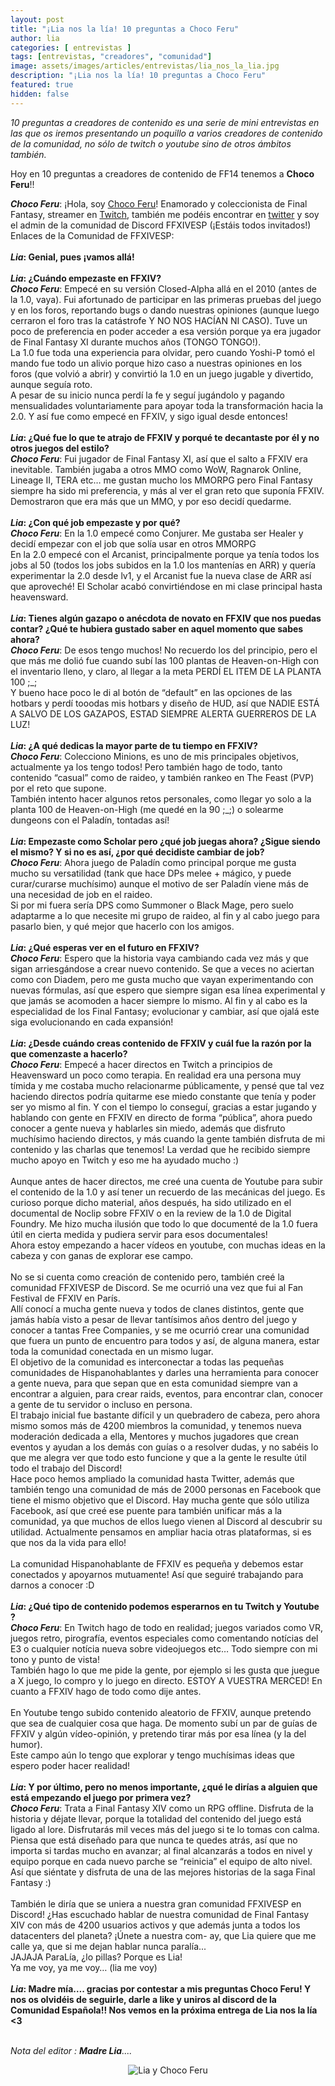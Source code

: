 ```yaml
---
layout: post
title: "¡Lia nos la lía! 10 preguntas a Choco Feru"
author: lia
categories: [ entrevistas ]
tags: [entrevistas, "creadores", "comunidad"]
image: assets/images/articles/entrevistas/lia_nos_la_lia.jpg
description: "¡Lia nos la lía! 10 preguntas a Choco Feru"
featured: true
hidden: false
---
```

*10 preguntas a creadores de contenido es una serie de mini entrevistas en las que os iremos presentando un poquillo a varios creadores de contenido de la comunidad, no sólo de twitch o youtube sino de otros ámbitos también.*

Hoy en 10 preguntas a creadores de contenido de FF14 tenemos a **Choco Feru**!!

<div class="card">
  <div class="card-body">
    <i><b>Choco Feru</b></i>: ¡Hola, soy <a href="https://twitter.com/ChocoFeru" target="_blank">Choco Feru</a>! Enamorado y coleccionista de Final Fantasy, streamer en <a href="https://www.twitch.tv/chocoferu" target="_blank">Twitch</a>, también me podéis encontrar en <a href="https://twitter.com/ChocoFeru" target="_blank">twitter</a> y soy el admin de la comunidad de Discord FFXIVESP (¡Estáis todos invitados!)<br/>
    Enlaces de la Comunidad de FFXIVESP:
    <a href="https://t.co/nqeW3v0Lcy?amp=1" target="_blank"><i class="fab fa-discord"></i></a>
    <a href="https://www.twitter.es/FFXIVESP_" target="_blank"><i class="fab fa-twitter"></i></a>
    <a href="https://www.facebook.com/groups/ffxivesp" target="_blank"><i class="fab fa-facebook"></i></a>
  </div>
</div>

<br/>

<div class="card">
  <div class="card-header">
     <b><i>Lia</i>: Genial, pues ¡vamos allá!</b>
  </div>
</div>

<br/>

<div class="card">
  <div class="card-header">
     <b><i>Lia</i>: ¿Cuándo empezaste en FFXIV?</b>
  </div>
  <div class="card-body">
    <i><b>Choco Feru</b></i>: Empecé en su versión Closed-Alpha allá en el 2010 (antes de la 1.0, vaya). Fui afortunado de participar en las primeras pruebas del juego y en los foros, reportando bugs o dando nuestras opiniones (aunque luego cerraron el foro tras la catástrofe Y NO NOS HACÍAN NI CASO). Tuve un poco de preferencia en poder acceder a esa versión porque ya era jugador de Final Fantasy XI durante muchos años (TONGO TONGO!).<br/>
La 1.0 fue toda una experiencia para olvidar, pero cuando Yoshi-P tomó el mando fue todo un alivio porque hizo caso a nuestras opiniones en los foros (que volvió a abrir) y convirtió la 1.0 en un juego jugable y divertido, aunque seguía roto.<br/> 
A pesar de su inicio nunca perdí la fe y seguí jugándolo y pagando mensualidades voluntariamente para apoyar toda la transformación hacia la 2.0. 
Y así fue como empecé en FFXIV, y sigo igual desde entonces!

  </div>
</div>

<br/>

<div class="card">
  <div class="card-header">
     <b><i>Lia</i>: ¿Qué fue lo que te atrajo de FFXIV y porqué te decantaste por él y no otros juegos del estilo?</b>
  </div>
  <div class="card-body">
    <i><b>Choco Feru</b></i>: Fui jugador de Final Fantasy XI, así que el salto a FFXIV era inevitable.
También jugaba a otros MMO como WoW, Ragnarok Online, Lineage II, TERA etc… me gustan mucho los MMORPG pero Final Fantasy siempre ha sido mi preferencia, y más al ver el gran reto que suponía FFXIV. Demostraron que era más que un MMO, y por eso decidí quedarme.

  </div>
</div>

<br/>


<div class="card">
  <div class="card-header">
     <b><i>Lia</i>: ¿Con qué job empezaste y por qué?</b>
  </div>
  <div class="card-body">
    <i><b>Choco Feru</b></i>: En la 1.0 empecé como Conjurer. Me gustaba ser Healer y decidí empezar con el job que solía usar en otros MMORPG<br/>
    En la 2.0 empecé con el Arcanist, principalmente porque ya tenía todos los jobs al 50 (todos los jobs subidos en la 1.0 los mantenías en ARR) y quería experimentar la 2.0 desde lv1, y el Arcanist fue la nueva clase de ARR así que aproveché! El Scholar acabó convirtiéndose en mi clase principal hasta heavensward.
  </div>    
</div>

<br/>

<div class="card">
  <div class="card-header">
     <b><i>Lia</i>: Tienes algún gazapo o anécdota de novato en FFXIV que nos puedas contar? ¿Qué te hubiera gustado saber en aquel momento que sabes ahora?</b>
  </div>
  <div class="card-body">
    <i><b>Choco Feru</b></i>: De esos tengo muchos! No recuerdo los del principio, pero el que más me dolió fue cuando subí las 100 plantas de Heaven-on-High con el inventario lleno, y claro, al llegar a la meta PERDÍ EL ITEM DE LA PLANTA 100 ;_;<br/>
    Y bueno hace poco le di al botón de “default” en las opciones de las hotbars y perdí tooodas mis hotbars y diseño de HUD, así que NADIE ESTÁ A SALVO DE LOS GAZAPOS, ESTAD SIEMPRE ALERTA GUERREROS DE LA LUZ!
  </div>
</div>

<br/>

<div class="card">
  <div class="card-header">
     <b><i>Lia</i>: ¿A qué dedicas la mayor parte de tu tiempo en FFXIV?</b>
  </div>
  <div class="card-body">
    <i><b>Choco Feru</b></i>: Colecciono Minions, es uno de mis principales objetivos, actualmente ya los tengo todos! Pero también hago de todo, tanto contenido “casual” como de raideo, y también rankeo en The Feast (PVP) por el reto que supone.<br/>
    También intento hacer algunos retos personales, como llegar yo solo a la planta 100 de Heaven-on-High (me quedé en la 90 ;_;) o solearme dungeons con el Paladín, tontadas así!
  </div>
</div>

<br/>

<div class="card">
  <div class="card-header">
     <b><i>Lia</i>: Empezaste como Scholar pero ¿qué job juegas ahora? ¿Sigue siendo el mismo? Y si no es así, ¿por qué decidiste cambiar de job?</b>
  </div>
  <div class="card-body">
    <i><b>Choco Feru</b></i>: Ahora juego de Paladín como principal porque me gusta mucho su versatilidad (tank que hace DPs melee + mágico, y puede curar/curarse muchísimo) aunque el motivo de ser Paladín viene más de una necesidad de job en el raideo.<br/>
    Si por mi fuera sería DPS como Summoner o Black Mage, pero suelo adaptarme a lo que necesite mi grupo de raideo, al fin y al cabo juego para pasarlo bien, y qué mejor que hacerlo con los amigos.
  </div>
</div>

<br/>

<div class="card">
  <div class="card-header">
     <b><i>Lia</i>: ¿Qué esperas ver en el futuro en FFXIV?</b>
  </div>
  <div class="card-body">
    <i><b>Choco Feru</b></i>: Espero que la historia vaya cambiando cada vez más y que sigan arriesgándose a crear nuevo contenido. Se que a veces no aciertan como con Diadem, pero me gusta mucho que vayan experimentando con nuevas fórmulas, así que espero que siempre sigan esa línea experimental y que jamás se acomoden a hacer siempre lo mismo. Al fin y al cabo es la especialidad de los Final Fantasy; evolucionar y cambiar, así que ojalá este siga evolucionando en cada expansión!
  </div>
</div>

<br/>

<div class="card">
  <div class="card-header">
     <b><i>Lia</i>: ¿Desde cuándo creas contenido de FFXIV y cuál fue la razón por la que comenzaste a hacerlo?</b>
  </div>
  <div class="card-body">
    <i><b>Choco Feru</b></i>: Empecé a hacer directos en Twitch a principios de Heavensward un poco como terapia. En realidad era una persona muy tímida y me costaba mucho relacionarme públicamente, y pensé que tal vez haciendo directos podría quitarme ese miedo constante que tenía y poder ser yo mismo al fin. Y con el tiempo lo conseguí, gracias a estar jugando y hablando con gente en FFXIV en directo de forma “pública”, ahora puedo conocer a gente nueva y hablarles sin miedo, además que disfruto muchísimo haciendo directos, y más cuando la gente también disfruta de mi contenido y las charlas que tenemos! La verdad que he recibido siempre mucho apoyo en Twitch y eso me ha ayudado mucho :)<br/>
    <br/>
    Aunque antes de hacer directos, me creé una cuenta de Youtube para subir el contenido de la 1.0 y así tener un recuerdo de las mecánicas del juego. Es curioso porque dicho material, años después, ha sido utilizado en el documental de Noclip sobre FFXIV o en la review de la 1.0 de Digital Foundry. Me hizo mucha ilusión que todo lo que documenté de la 1.0 fuera útil en cierta medida y pudiera servir para esos documentales!<br/>
    Ahora estoy empezando a hacer vídeos en youtube, con muchas ideas en la cabeza y con ganas de explorar ese campo.<br/>
    <br/>
    No se si cuenta como creación de contenido pero, también creé la comunidad FFXIVESP de Discord. Se me ocurrió una vez que fui al Fan Festival de FFXIV en París. <br/>
    Allí conocí a mucha gente nueva y todos de clanes distintos, gente que jamás había visto a pesar de llevar tantísimos años dentro del juego y conocer a tantas Free Companies, y se me ocurrió crear una comunidad que fuera un punto de encuentro para todos y así, de alguna manera, estar toda la comunidad conectada en un mismo lugar.<br/>
    El objetivo de la comunidad es interconectar a todas las pequeñas comunidades de Hispanohablantes y darles una herramienta para conocer a gente nueva, para que sepan que en esta comunidad siempre van a encontrar a alguien, para crear raids, eventos, para encontrar clan, conocer a gente de tu servidor o incluso en persona.<br/>
    El trabajo inicial fue bastante difícil y un quebradero de cabeza, pero ahora mismo somos más de 4200 miembros la comunidad, y tenemos nueva moderación dedicada a ella, Mentores y muchos jugadores que crean eventos y ayudan a los demás con guías o a resolver dudas, y no sabéis lo que me alegra ver que todo esto funcione y que a la gente le resulte útil todo el trabajo del Discord!<br/>
    Hace poco hemos ampliado la comunidad hasta Twitter, además que también tengo una comunidad de más de 2000 personas en Facebook que tiene el mismo objetivo que el Discord. Hay mucha gente que sólo utiliza Facebook, así que creé ese puente para también unificar más a la comunidad, ya que muchos de ellos luego vienen al Discord al descubrir su utilidad. Actualmente pensamos en ampliar hacia otras plataformas, si es que nos da la vida para ello!<br/>
    <br/>
    La comunidad Hispanohablante de FFXIV es pequeña y debemos estar conectados y apoyarnos mutuamente! Así que seguiré trabajando para darnos a conocer :D
  </div>
</div>

<br/>

<div class="card">
  <div class="card-header">
     <b><i>Lia</i>: ¿Qué tipo de contenido podemos esperarnos en tu Twitch y Youtube ?</b>
  </div>
  <div class="card-body"><i><b>Choco Feru</b></i>: En Twitch hago de todo en realidad; juegos variados como VR, juegos retro, pirografía, eventos especiales como comentando notícias del E3 o cualquier notícia nueva sobre videojuegos etc… Todo siempre con mi tono y punto de vista!<br/>
    También hago lo que me pide la gente, por ejemplo si les gusta que juegue a X juego, lo compro y lo juego en directo. ESTOY A VUESTRA MERCED!
    En cuanto a FFXIV hago de todo como dije antes.<br/>
    <br/>
    En Youtube tengo subido contenido aleatorio de FFXIV, aunque pretendo que sea de cualquier cosa que haga. De momento subí un par de guías de FFXIV y algún vídeo-opinión, y pretendo tirar más por esa línea (y la del humor).<br/> 
    Este campo aún lo tengo que explorar y tengo muchísimas ideas que espero poder hacer realidad!
  </div>
</div>

<br/>

<div class="card">
  <div class="card-header">
     <b><i>Lia</i>: Y por último, pero no menos importante, ¿qué le dirías a alguien que está empezando el juego por primera vez?</b>
  </div>
  <div class="card-body"><i><b>Choco Feru</b></i>: Trata a Final Fantasy XIV como un RPG offline. Disfruta de la historia y déjate llevar, porque la totalidad del contenido del juego está ligado al lore. Disfrutarás mil veces más del juego si te lo tomas con calma. Piensa que está diseñado para que nunca te quedes atrás, así que no importa si tardas mucho en avanzar; al final alcanzarás a todos en nivel y equipo porque en cada nuevo parche se “reinicia” el equipo de alto nivel.<br/>
  Así que siéntate y disfruta de una de las mejores historias de la saga Final Fantasy :)<br/>
  <br/>
  También le diría que se uniera a nuestra gran comunidad FFXIVESP en Discord! ¿Has escuchado hablar de nuestra comunidad de Final Fantasy XIV con más de 4200 usuarios activos y que además junta a todos los datacenters del planeta? ¡Únete a nuestra com- ay, que Lia quiere que me calle ya, que si me dejan hablar nunca paralía...<br/>
  JAJAJA ParaLía, ¿lo pillas? Porque es Lia!<br/>
  Ya me voy, ya me voy… (lia me voy)
  </div>
</div>

<br/>

<div class="card">
  <div class="card-header">
     <b><i>Lia</i>: Madre mía…. gracias por contestar a mis preguntas Choco Feru! Y nos os olvidéis de seguirle, darle a like y uniros al discord de la Comunidad Española!! Nos vemos en la próxima entrega de Lia nos la lía <3</b>
  </div>
</div>

<br/>

<i>Nota del editor : <b>Madre Lia</b>....</i>

<p align="center"><img src="{{ site.baseurl }}/assets/images/articles/entrevistas/lia_chona/lia_chona.jpg" alt="Lia y Choco Feru"/></p>